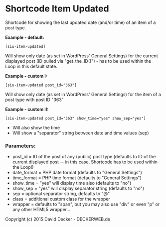 # Shortcode Item Updated

Shortcode for showing the last updated date (and/or time) of an item of a post type.

**Example - default:**

```
[siu-item-updated]
```

Will show only date (as set in WordPress' General Settings) for the current displayed post (ID pulled via "get_the_ID()") - has to be used within the Loop in this default state.

**Example - custom I:**

```
[siu-item-updated post_id="363"]
```

Will show only date (as set in WordPress' General Settings) for the item of a post type with post ID "363"

**Example - custom II:**

```
[siu-item-updated post_id="363" show_time="yes" show_sep="yes"]
```

- Will also show the time
- Will show a "separator" string between date and time values (sep)

### Parameters:

- post_id = ID of the post of any (public) post type (defaults to ID of the current displayed post -- in this case, Shortcode has to be used within the Loop!)
- date_format = PHP date format (defaults to "General Settings")
- time_format = PHP time format (defaults to "General Settings")
- show_time = "yes" will display time also (defaults to "no")
- show_sep = "yes" will display separator string (defaults to "no")
- sep = optional separator string, defaults to "@"
- class = additional custom class for the wrapper
- wrapper = defaults to "span", but you may also use "div" or even "p" or any other HTML5 wrapper...

Copyright (c) 2015 David Decker - DECKERWEB.de